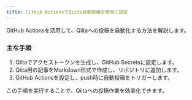 ```yaml
---
title: GitHub ActionsでQiita自動投稿を簡単に設定
---
```


GitHub Actionsを活用して、Qiitaへの投稿を自動化する方法を解説します。

### 主な手順
1. Qiitaでアクセストークンを生成し、GitHub Secretsに設定します。
2. Qiita用の記事をMarkdown形式で作成し、リポジトリに追加します。
3. GitHub Actionsを設定し、push時に自動投稿をトリガーします。

この手順を実行することで、Qiitaへの投稿作業を効率化できます。
